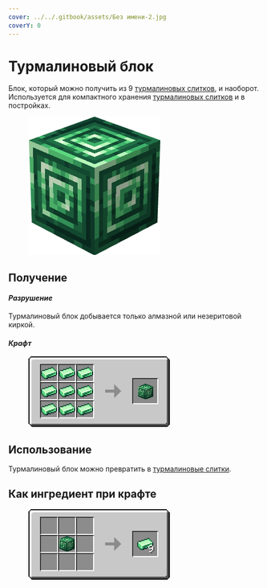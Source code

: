 ```yaml
---
cover: ../../.gitbook/assets/Без имени-2.jpg
coverY: 0
---
```


# Турмалиновый блок

Блок, который можно получить из 9 [турмалиновых слитков](../materialy/metally-i-mineraly/turmalinovyi-slitok.md), и наоборот. Используется для компактного хранения [турмалиновых слитков](../materialy/metally-i-mineraly/turmalinovyi-slitok.md) и в постройках.

<figure><img src="../../.gitbook/assets/green_ore_block.png" alt=""><figcaption></figcaption></figure>

## Получение

#### _Разрушение_

Турмалиновый блок добывается только алмазной или незеритовой киркой.

#### _Крафт_

<figure><img src="../../.gitbook/assets/green_ore_block_result-x1.png" alt=""><figcaption></figcaption></figure>

## Использование

Турмалиновый блок можно превратить в [турмалиновые слитки](../materialy/metally-i-mineraly/turmalinovyi-slitok.md).

## Как ингредиент при крафте

<figure><img src="../../.gitbook/assets/green_ore_ingot_result-multi.png" alt=""><figcaption></figcaption></figure>
